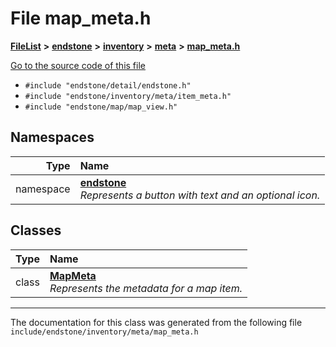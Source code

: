 

# File map\_meta.h



[**FileList**](files.md) **>** [**endstone**](dir_6cf277b678674f97c7a2b6b3b2447b33.md) **>** [**inventory**](dir_d1e84b530b14f41e8b6f5ec1b5dee76c.md) **>** [**meta**](dir_2d728641c8c30e7cdff7ab60efc98406.md) **>** [**map\_meta.h**](map__meta_8h.md)

[Go to the source code of this file](map__meta_8h_source.md)



* `#include "endstone/detail/endstone.h"`
* `#include "endstone/inventory/meta/item_meta.h"`
* `#include "endstone/map/map_view.h"`













## Namespaces

| Type | Name |
| ---: | :--- |
| namespace | [**endstone**](namespaceendstone.md) <br>_Represents a button with text and an optional icon._  |


## Classes

| Type | Name |
| ---: | :--- |
| class | [**MapMeta**](classendstone_1_1MapMeta.md) <br>_Represents the metadata for a map item._  |



















































------------------------------
The documentation for this class was generated from the following file `include/endstone/inventory/meta/map_meta.h`


